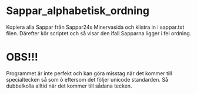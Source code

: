 # Sappar_alphabetisk_ordning
 
Kopiera alla Sappar från Sappar24s Minervasida och klistra in i sappar.txt filen. Därefter kör scriptet och så visar den ifall Sapparna ligger i fel ordning.

# OBS!!!
Programmet är inte perfekt och kan göra misstag när det kommer till specialtecken så som ô eftersom det följer unicode standarden. Så dubbelkolla alltid när det kommer till sådana tecken.
